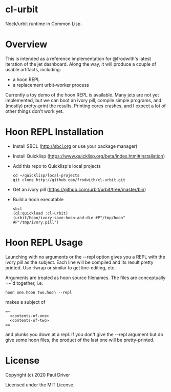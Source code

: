 # cl-urbit

Nock/urbit runtime in Common Lisp.

# Overview

This is intended as a reference implementation for @frodwith's latest
iteration of the jet dashboard. Along the way, it will produce a couple
of usable artifacts, including:

  * a hoon REPL
  * a replacement urbit-worker process

Currently a toy demo of the hoon REPL is available. Many jets are not
yet implemented, but we can boot an ivory pill, compile simple programs,
and (mostly) pretty-print the results. Printing cores crashes,
and I expect a lot of other things don't work yet.

# Hoon REPL Installation

  * Install SBCL (http://sbcl.org or use your package manager)
  * Install Quicklisp (https://www.quicklisp.org/beta/index.html#installation)
  * Add this repo to Quicklisp's local projects

        cd ~/quicklisp/local-projects
        git clone http://github.com/frodwith/cl-urbit.git

  * Get an ivory pill (https://github.com/urbit/urbit/tree/master/bin)
  * Build a hoon executable

        sbcl
        (ql:quickload :cl-urbit)
        (urbit/hoon/ivory:save-hoon-and-die #P"/tmp/hoon" #P"/tmp/ivory.pill")

# Hoon REPL Usage

Launching with no arguments or the --repl option gives you a REPL with
the ivory pill as the subject. Each line will be compiled and its result
pretty printed. Use rlwrap or similar to get line-editing, etc.

Arguments are treated as hoon source filenames. The files are conceptually
=~'d together, i.e.

    hoon one.hoon two.hoon --repl

makes a subject of

    =~
      <contents-of-one>
      <contents-of-two>
    ==

and plunks you down at a repl. If you don't give the --repl argument but
do give some hoon files, the product of the last one will be pretty-printed.

# License

Copyright (c) 2020 Paul Driver

Licensed under the MIT License.
